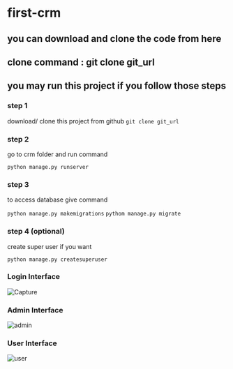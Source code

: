 # first-crm

## you can download and clone the code from here
## clone command : git clone git_url

## you may run this project if you follow those steps

### step 1

download/ clone this project from github
```git clone git_url ```

### step 2

go to crm folder and run command 

```python manage.py runserver ```

### step 3

to access database give command

``` python manage.py makemigrations ```
``` pythom manage.py migrate ```

### step 4 (optional)

create super user if you want 

``` python manage.py createsuperuser ```



### Login Interface 

![Capture](https://user-images.githubusercontent.com/20153768/88458882-dcac4780-ceb2-11ea-9c4b-b8cee77077e0.PNG)

### Admin Interface

![admin](https://user-images.githubusercontent.com/20153768/88458926-1f6e1f80-ceb3-11ea-8d94-a8d30d31c9e4.PNG)

### User Interface

![user](https://user-images.githubusercontent.com/20153768/88458952-4debfa80-ceb3-11ea-9c34-e91016faa2d9.PNG)


